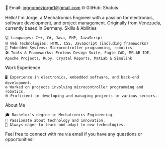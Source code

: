 📧 Email: inggomezjorge1@gmail.com
🌐 GitHub: Shatuis

Hello! I'm Jorge, a Mechatronics Engineer with a passion for electronics, software development, and project management. Originally from Venezuela, currently based in Germany.
Skills & Abilities

    💻 Languages: C++, C#, Java, PHP, JavaScript
    🌐 Web Technologies: HTML, CSS, JavaScript (including frameworks)
    🤖 Embedded Systems: Microcontroller programming, robotics
    🛠️ Tools & Frameworks: Proteus Design Suite, Eagle CAD, MPLAB IDE, Apache Projects, Ruby, Crystal Reports, MatLab & Simulink

Work Experience

    🖥️ Experience in electronics, embedded software, and back-end development.
    ⚙️ Worked on projects involving microcontroller programming and robotics.
    🌐 Proficient in developing and managing projects in various sectors.

About Me

    🎓 Bachelor's degree in Mechatronics Engineering.
    💼 Passionate about technology and innovation.
    🌱 Always eager to learn and adapt to new technologies.

Feel free to connect with me via email if you have any questions or opportunities!
